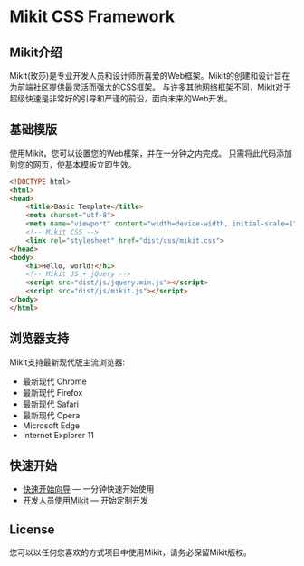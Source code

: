 # Mikit CSS Framework

## Mikit介绍

Mikit(玫莎)是专业开发人员和设计师所喜爱的Web框架。Mikit的创建和设计旨在为前端社区提供最灵活而强大的CSS框架。 与许多其他网络框架不同，Mikit对于超级快速是非常好的引导和严谨的前沿，面向未来的Web开发。

## 基础模版 

使用Mikit，您可以设置您的Web框架，并在一分钟之内完成。 只需将此代码添加到您的网页，使基本模板立即生效。

```html
<!DOCTYPE html>
<html>
<head>
    <title>Basic Template</title>
    <meta charset="utf-8">
    <meta name="viewport" content="width=device-width, initial-scale=1">
    <!-- Mikit CSS -->
    <link rel="stylesheet" href="dist/css/mikit.css">
</head>
<body>
    <h1>Hello, world!</h1>
    <!-- Mikit JS + jQuery -->
    <script src="dist/js/jquery.min.js"></script>
    <script src="dist/js/mikit.js"></script>
</body>
</html>
```

## 浏览器支持

Mikit支持最新现代版主流浏览器:

- 最新现代 Chrome
- 最新现代 Firefox
- 最新现代 Safari
- 最新现代 Opera
- Microsoft Edge
- Internet Explorer 11

## 快速开始
- [快速开始向导](http://mikit.missra.com/quick-start/) — 一分钟快速开始使用
- [开发人员使用Mikit](http://mikit.missra.com/custom-plugins/) — 开始定制开发

## License
您可以以任何您喜欢的方式项目中使用Mikit，请务必保留Mikit版权。


